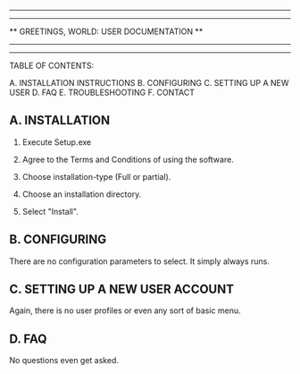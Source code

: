 ********************************************
**                                        **
**  GREETINGS, WORLD: USER DOCUMENTATION  **
**                                        **
********************************************

TABLE OF CONTENTS: 
 
A. INSTALLATION INSTRUCTIONS 
B. CONFIGURING 
C. SETTING UP A NEW USER 
D. FAQ 
E. TROUBLESHOOTING 
F. CONTACT 
 
A. INSTALLATION
---------------------
1. Execute Setup.exe

2. Agree to the Terms and Conditions of using the software.

3. Choose installation-type (Full or partial).

4. Choose an installation directory.

5. Select "Install".

B. CONFIGURING
-----------------------
There are no configuration parameters to select. It simply always runs.

C. SETTING UP A NEW USER ACCOUNT
---------------------------------
Again, there is no user profiles or even any sort of basic menu.

D. FAQ
-------
No questions even get asked.

